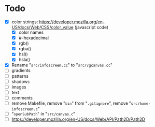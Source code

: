 # Todo

- [x] color strings: https://developer.mozilla.org/en-US/docs/Web/CSS/color_value (javascript code)
    - [x] color names
    - [x] #-hexadecimal
    - [x] rgb()
    - [x] rgba()
    - [x] hsl()
    - [x] hsla()
- [x] Rename "`src/infoscreen.cc`" to "`src/vgcanvas.cc`"
- [ ] gradients
- [ ] patterns
- [ ] shadows
- [ ] images
- [ ] text
- [ ] comments
- [ ] remove Makefile, remove "`bin`" from "`.gitignore`", remove "`src/home-infoscreen.c`"
- [ ] "`openSubPath`" in "`src/canvas.c`"
- [ ] https://developer.mozilla.org/en-US/docs/Web/API/Path2D/Path2D
